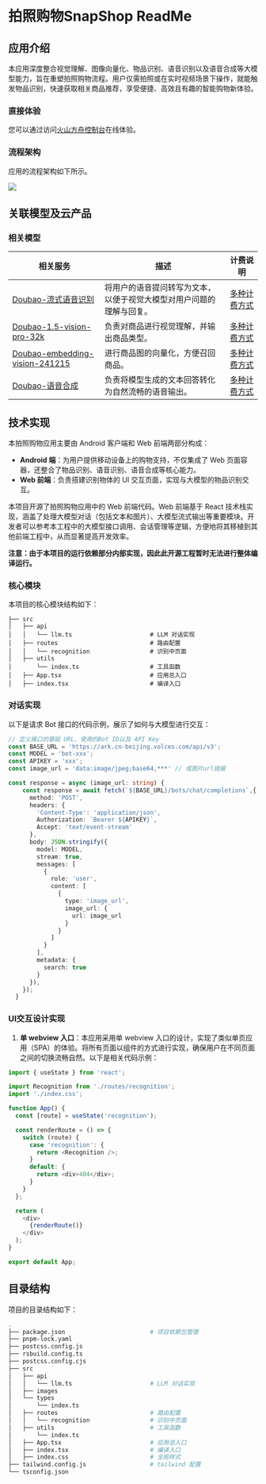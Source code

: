 # 拍照购物SnapShop ReadMe

## 应用介绍

本应用深度整合视觉理解、图像向量化、物品识别、语音识别以及语音合成等大模型能力，旨在重塑拍照购物流程。用户仅需拍照或在实时视频场景下操作，就能触发物品识别，快速获取相关商品推荐，享受便捷、高效且有趣的智能购物新体验。

### 直接体验

您可以通过访问[火山方舟控制台](https://console.volcengine.com/ark/region:ark+cn-beijing/application/detail?id=bot-20250313161133-ggqlb&prev=application&projectName=default)在线体验。

### 流程架构

应用的流程架构如下所示。

![](assets/0.png)

## 关联模型及云产品

### 相关模型

| 相关服务                                                     | 描述                                                         | 计费说明                                                     |
| ------------------------------------------------------------ | ------------------------------------------------------------ | ------------------------------------------------------------ |
| [Doubao-流式语音识别](https://console.volcengine.com/ark/region:ark+cn-beijing/model/detail?Id=seedasr-streaming) | 将用户的语音提问转写为文本，以便于视觉大模型对用户问题的理解与回复。 | [多种计费方式](https://www.volcengine.com/docs/82379/1099320) |
| [Doubao-1.5-vision-pro-32k](https://console.volcengine.com/ark/region:ark+cn-beijing/model/detail?Id=doubao-1-5-vision-pro-32k) | 负责对商品进行视觉理解，并输出商品类型。                     | [多种计费方式](https://www.volcengine.com/docs/82379/1099320) |
| [Doubao-embedding-vision-241215](https://console.volcengine.com/ark/region:ark+cn-beijing/model/detail?Id=doubao-embedding-vision) | 进行商品图的向量化，方便召回商品。                           | [多种计费方式](https://www.volcengine.com/docs/82379/1099320) |
| [Doubao-语音合成](https://console.volcengine.com/ark/region:ark+cn-beijing/model/detail?Id=ve-tts) | 负责将模型生成的文本回答转化为自然流畅的语音输出。           | [多种计费方式](https://www.volcengine.com/docs/82379/1099320) |


## 技术实现

本拍照购物应用主要由 Android 客户端和 Web 前端两部分构成：

- **Android 端**：为用户提供移动设备上的购物支持，不仅集成了 Web 页面容器，还整合了物品识别、语音识别、语音合成等核心能力。
- **Web 前端**：负责搭建识别物体的 UI 交互页面，实现与大模型的物品识别交互。

本项目开源了拍照购物应用中的 Web 前端代码。Web 前端基于 React 技术栈实现，涵盖了处理大模型对话（包括文本和图片）、大模型流式输出等重要模块。开发者可以参考本工程中的大模型接口调用、会话管理等逻辑，方便地将其移植到其他前端工程中，从而显著提高开发效率。

**注意：由于本项目的运行依赖部分内部实现，因此此开源工程暂时无法进行整体编译运行。**

### 核心模块

本项目的核心模块结构如下：

```Shell
├── src
│   ├── api
│   │   └── llm.ts                      # LLM 对话实现
│   ├── routes                          # 路由配置
│   │   └── recognition                 # 识别中页面
│   ├── utils
│       └── index.ts                    # 工具函数
│   ├── App.tsx                         # 应用总入口
│   ├── index.tsx                       # 编译入口
```

### 对话实现

以下是请求 Bot 接口的代码示例，展示了如何与大模型进行交互：

```TypeScript
// 定义接口的基础 URL、使用的Bot ID以及 API Key
const BASE_URL = 'https://ark.cn-beijing.volces.com/api/v3';
const MODEL = 'bot-xxx';
const APIKEY = 'xxx';
const image_url = 'data:image/jpeg;base64,***' // 或图片url链接

const response = async (image_url: string) {
    const response = await fetch(`${BASE_URL}/bots/chat/completions`,{
      method: 'POST',
      headers: {
        'Content-Type': 'application/json',
        Authorization: `Bearer ${APIKEY}`,
        Accept: 'text/event-stream'
      },
      body: JSON.stringify({
        model: MODEL,
        stream: true,
        messages: [
          {
            role: 'user',
            content: [
              {
                type: 'image_url',
                image_url: {
                  url: image_url
                }
              }
            ]
          }
        ],
        metadata: {
          search: true
        }
      }),
    });
  }
```

### UI交互设计实现

1. **单 webview 入口**：本应用采用单 webview 入口的设计，实现了类似单页应用（SPA）的体验。将所有页面以组件的方式进行实现，确保用户在不同页面之间的切换流畅自然。以下是相关代码示例：

```typescript
import { useState } from 'react';

import Recognition from './routes/recognition';
import './index.css';

function App() {
  const [route] = useState('recognition');

  const renderRoute = () => {
    switch (route) {
      case 'recognition': {
        return <Recognition />;
      }
      default: {
        return <div>404</div>;
      }
    }
  };

  return (
    <div>
      {renderRoute()}
    </div>
  );
}

export default App;

```

## 目录结构

项目的目录结构如下：

```Bash
.
├── package.json                        # 项目依赖包管理
├── pnpm-lock.yaml
├── postcss.config.js
├── rsbuild.config.ts
├── postcss.config.cjs
├── src
│   ├── api
│   │   └── llm.ts                      # LLM 对话实现
│   ├── images
│   └── types
│       └── index.ts
│   ├── routes                          # 路由配置
│   │   └── recognition                 # 识别中页面
│   ├── utils                           # 工具函数
│       └── index.ts
│   ├── App.tsx                         # 应用总入口
│   ├── index.tsx                       # 编译入口
│   ├── index.css                       # 全局样式
├── tailwind.config.js                  # tailwind 配置
└── tsconfig.json
```